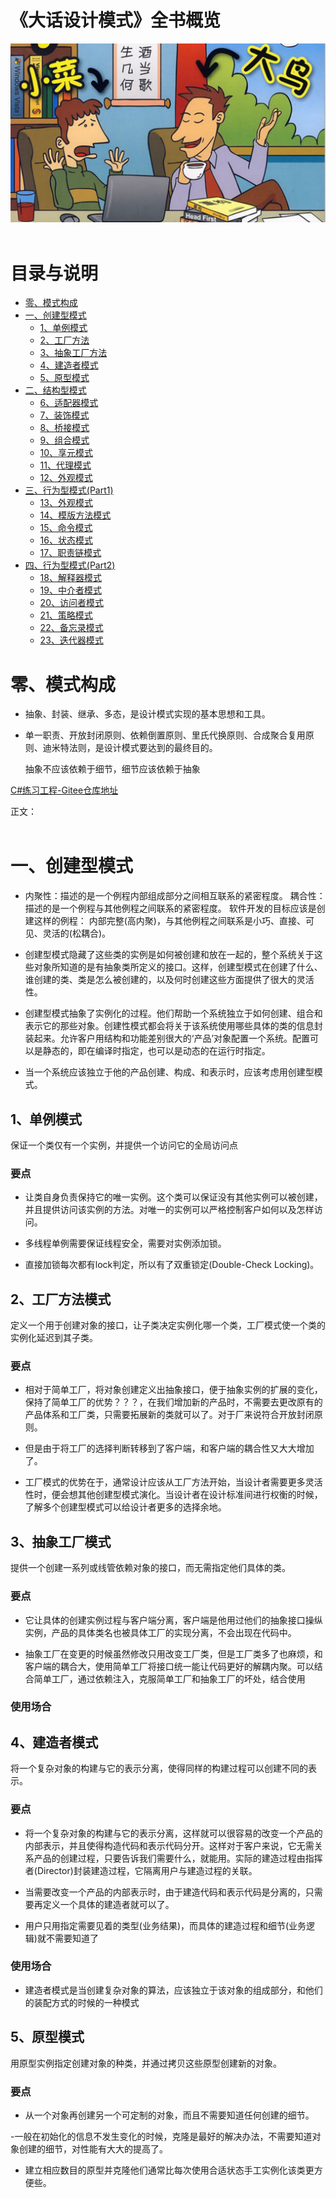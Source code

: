 # 《大话设计模式》全书概览

  ![](Media/1.png)
<br>
<br>

# 目录与说明

* [零、模式构成](#00)
* [一、创建型模式](#01)
    * [1、单例模式](#1)
    * [2、工厂方法](#2)
    * [3、抽象工厂方法](#3)
    * [4、建造者模式](#4)
    * [5、原型模式](#5)
* [二、结构型模式](#02)
    * [6、适配器模式](#6)
    * [7、装饰模式](#7)
    * [8、桥接模式](#8)
    * [9、组合模式](#9)
    * [10、享元模式](#10)
    * [11、代理模式](#11)
    * [12、外观模式](#12)
* [三、行为型模式(Part1)](#03)
    * [13、外观模式](#13)
    * [14、模版方法模式](#14)
    * [15、命令模式](#15)
    * [16、状态模式](#16)
    * [17、职责链模式](#17)
* [四、行为型模式(Part2)](#04)
    * [18、解释器模式](#18)
    * [19、中介者模式](#19)
    * [20、访问者模式](#20)
    * [21、策略模式](#21)
    * [22、备忘录模式](#22)
    * [23、迭代器模式](#23)
<h1 id='00'>零、模式构成</h1>


- 抽象、封装、继承、多态，是设计模式实现的基本思想和工具。

- 单一职责、开放封闭原则、依赖倒置原则、里氏代换原则、合成聚合复用原则、迪米特法则，是设计模式要达到的最终目的。
  
  抽象不应该依赖于细节，细节应该依赖于抽象

[C#练习工程-Gitee仓库地址](https://gitee.com/bambom/shejimoshi)
 <br>

正文：
  <br>
  <br>

<h1 id="01">一、创建型模式</h1>

- 内聚性：描述的是一个例程内部组成部分之间相互联系的紧密程度。 耦合性：描述的是一个例程与其他例程之间联系的紧密程度。 软件开发的目标应该是创建这样的例程： 内部完整(高内聚)，与其他例程之间联系是小巧、直接、可见、灵活的(松耦合)。
  
- 创建型模式隐藏了这些类的实例是如何被创建和放在一起的，整个系统关于这些对象所知道的是有抽象类所定义的接口。这样，创建型模式在创建了什么、谁创建的类、类是怎么被创建的，以及何时创建这些方面提供了很大的灵活性。

- 创建型模式抽象了实例化的过程。他们帮助一个系统独立于如何创建、组合和表示它的那些对象。创建性模式都会将关于该系统使用哪些具体的类的信息封装起来。允许客户用结构和功能差别很大的‘产品’对象配置一个系统。配置可以是静态的，即在编译时指定，也可以是动态的在运行时指定。
  
- 当一个系统应该独立于他的产品创建、构成、和表示时，应该考虑用创建型模式。

<h2 id="1">1、单例模式</h2>

保证一个类仅有一个实例，并提供一个访问它的全局访问点

### 要点

- 让类自身负责保持它的唯一实例。这个类可以保证没有其他实例可以被创建，并且提供访问该实例的方法。对唯一的实例可以严格控制客户如何以及怎样访问。
  
- 多线程单例需要保证线程安全，需要对实例添加锁。

- 直接加锁每次都有lock判定，所以有了双重锁定(Double-Check Locking)。

<h2 id="2">2、工厂方法模式</h2>

定义一个用于创建对象的接口，让子类决定实例化哪一个类，工厂模式使一个类的实例化延迟到其子类。

### 要点

- 相对于简单工厂，将对象创建定义出抽象接口，便于抽象实例的扩展的变化，保持了简单工厂的优势？？？，在我们增加新的产品时，不需要去更改原有的产品体系和工厂类，只需要拓展新的类就可以了。对于厂来说符合开放封闭原则。
  
- 但是由于将工厂的选择判断转移到了客户端，和客户端的耦合性又大大增加了。
  
- 工厂模式的优势在于，通常设计应该从工厂方法开始，当设计者需要更多灵活性时，便会想其他创建型模式演化。当设计者在设计标准间进行权衡的时候，了解多个创建型模式可以给设计者更多的选择余地。

<h2 id="3">3、抽象工厂模式</h2>

提供一个创建一系列或线管依赖对象的接口，而无需指定他们具体的类。

### 要点

- 它让具体的创建实例过程与客户端分离，客户端是他用过他们的抽象接口操纵实例，产品的具体类名也被具体工厂的实现分离，不会出现在代码中。
  
- 抽象工厂在变更的时候虽然修改只用改变工厂类，但是工厂类多了也麻烦，和客户端的耦合大，使用简单工厂将接口统一能让代码更好的解耦内聚。可以结合简单工厂，通过依赖注入，克服简单工厂和抽象工厂的坏处，结合使用

### 使用场合

<h2 id="4">4、建造者模式</h2>

将一个复杂对象的构建与它的表示分离，使得同样的构建过程可以创建不同的表示。

### 要点

- 将一个复杂对象的构建与它的表示分离，这样就可以很容易的改变一个产品的内部表示，并且使得构造代码和表示代码分开。这样对于客户来说，它无需关系产品的创建过程，只要告诉我们需要什么，就能用。实际的建造过程由指挥者(Director)封装建造过程，它隔离用户与建造过程的关联。
  
- 当需要改变一个产品的内部表示时，由于建造代码和表示代码是分离的，只需要再定义一个具体的建造者就可以了。

- 用户只用指定需要见着的类型(业务结果)，而具体的建造过程和细节(业务逻辑)就不需要知道了

### 使用场合

- 建造者模式是当创建复杂对象的算法，应该独立于该对象的组成部分，和他们的装配方式的时候的一种模式

<h2 id="5">5、原型模式</h2>

用原型实例指定创建对象的种类，并通过拷贝这些原型创建新的对象。

### 要点

- 从一个对象再创建另一个可定制的对象，而且不需要知道任何创建的细节。

-一般在初始化的信息不发生变化的时候，克隆是最好的解决办法，不需要知道对象创建的细节，对性能有大大的提高了。

- 建立相应数目的原型并克隆他们通常比每次使用合适状态手工实例化该类更方便些。


